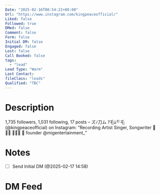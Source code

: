 ```yaml
---
Date: "2025-02-16T08:54:22+00:00"
Url: "https://www.instagram.com/kingpeaceofficial/"
Liked: false
Followed: true
DMed: false
Comment: false
Form: false
Initial DM: false
Engaged: false
Lost: false
Call Booked: false
tags:
  - "lead"
Lead Type: "Warm"
Last Contact:
fileClass: "leads"
Qualified: "TBC"
---
```

# Description
1,735 followers, 1,031 following, 17 posts – ズﾉ刀ム ｱ乇ﾑᄃ乇 (@kingpeaceofficial) on Instagram: "Recording Artist 
Singer, Songwriter
📍🇿🇲
📍🇨🇦
🏢 founder @migentertainment_"
# Notes
- [ ] Send Initial DM (@2025-02-17 14:58)
# DM Feed